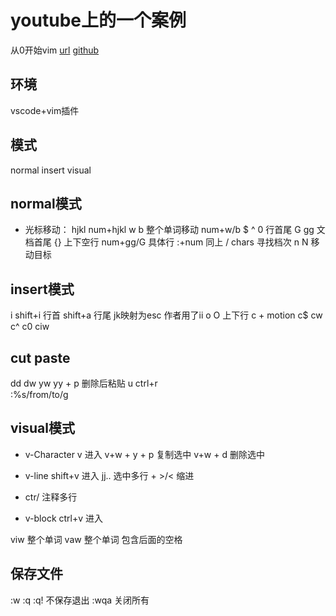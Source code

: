 
# youtube上的一个案例
从0开始vim
[url](https://www.youtube.com/watch?v=_7v9pIWKzuM)
[github](https://github.com/bryant-video/neovim-tutorial?tab=readme-ov-file)



## 环境
vscode+vim插件


## 模式
normal insert visual

## normal模式
- 光标移动：
hjkl
num+hjkl
w b 整个单词移动
num+w/b
$ ^ 0 行首尾
G gg 文档首尾
{} 上下空行
num+gg/G 具体行
:+num 同上
/ chars 寻找档次
 n N 移动目标

## insert模式
i
shift+i 行首
shift+a 行尾
jk映射为esc 作者用了ii
o O 上下行
c + motion
  c$ cw c^ c0 ciw


## cut paste
dd dw yw yy + p 删除后粘贴
u ctrl+r  
:%s/from/to/g

## visual模式
- v-Character
v 进入
v+w + y + p 复制选中
v+w + d 删除选中

- v-line
shift+v 进入
jj.. 选中多行 + >/< 缩进
+ ctr/ 注释多行

- v-block
ctrl+v 进入

viw 整个单词
vaw 整个单词 包含后面的空格

## 保存文件
:w
:q
:q! 不保存退出
:wqa 关闭所有



